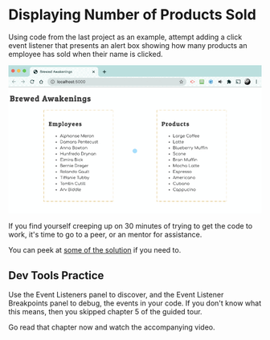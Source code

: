 # Displaying Number of Products Sold

Using code from the last project as an example, attempt adding a click event listener that presents an alert box showing how many products an employee has sold when their name is clicked.

![](./images/employee-sales.gif)

If you find yourself creeping up on 30 minutes of trying to get the code to work, it's time to go to a peer, or an mentor for assistance.

You can peek at [some of the solution](./code/employeeSales.js) if you need to.

## Dev Tools Practice

Use the Event Listeners panel to discover, and the Event Listener Breakpoints panel to debug, the events in your code. If you don't know what this means, then you skipped chapter 5 of the guided tour.

Go read that chapter now and watch the accompanying video.